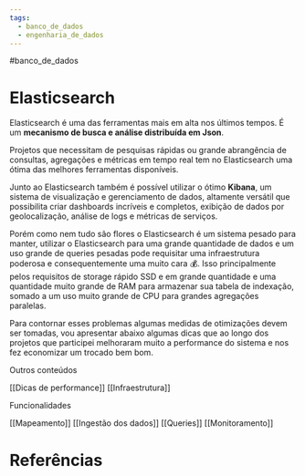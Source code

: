 ```yaml
---
tags:
  - banco_de_dados
  - engenharia_de_dados
---
```

#banco_de_dados 

# Elasticsearch

Elasticsearch é uma das ferramentas mais em alta nos últimos tempos. É um **mecanismo de busca e análise distribuída em Json**. 

Projetos que necessitam de pesquisas rápidas ou grande abrangência de consultas, agregações e métricas em tempo real tem no Elasticsearch uma ótima das melhores ferramentas disponíveis.

Junto ao Elasticsearch também é possível utilizar o ótimo **Kibana**, um sistema de visualização e gerenciamento de dados, altamente versátil que possibilita criar dashboards incríveis e completos, exibição de dados por geolocalização, análise de logs e métricas de serviços.

Porém como nem tudo são flores o Elasticsearch é um sistema pesado para manter, utilizar o Elasticsearch para uma grande quantidade de dados e um uso grande de queries pesadas pode requisitar uma infraestrutura poderosa e consequentemente uma muito cara 💰. Isso principalmente pelos requisitos de storage rápido SSD e em grande quantidade e uma quantidade muito grande de RAM para armazenar sua tabela de indexação, somado a um uso muito grande de CPU para grandes agregações paralelas.

Para contornar esses problemas algumas medidas de otimizações devem ser tomadas, vou apresentar abaixo algumas dicas que ao longo dos projetos que participei melhoraram muito a performance do sistema e nos fez economizar um trocado bem bom.

Outros conteúdos

[[Dicas de performance]]
[[Infraestrutura]]

Funcionalidades

[[Mapeamento]]
[[Ingestão dos dados]]
[[Queries]]
[[Monitoramento]]

# Referências


